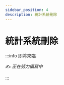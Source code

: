 ```yaml
---
sidebar_position: 4
description: 統計系統刪除
---
```


# 統計系統刪除

<head>
  <title>統計系統刪除</title>
</head>

:::info 即將來臨

✍️ _正在努力編寫中_

:::

